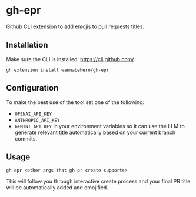 # gh-epr

Github CLI extension to add emojis to pull requests titles.

## Installation

Make sure the CLI is installed: https://cli.github.com/

```
gh extension install wannabehero/gh-epr
```

## Configuration

To make the best use of the tool set one of the following:
- `OPENAI_API_KEY`
- `ANTHROPIC_API_KEY`
- `GEMINI_API_KEY`
in your environment variables so it can use the LLM
to generate relevant title automatically
based on your current branch commits.

## Usage

```
gh epr <other args that gh pr create supports>
```

This will follow you through interactive create process
and your final PR title will be automatically added and emojified.
